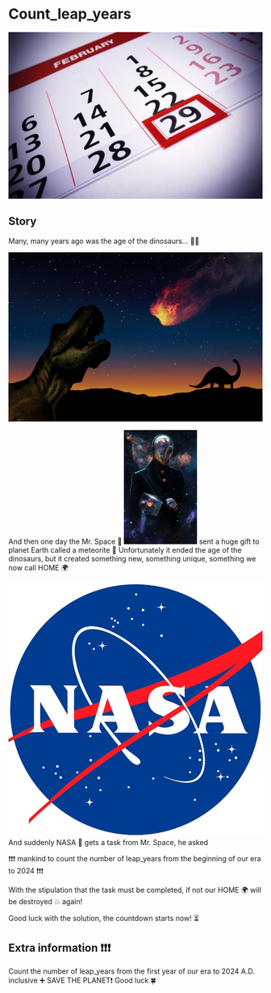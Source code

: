 # Count_leap_years
![LeapYears](https://github.com/SchoolOfCode/bc16-w6-hackathon-make-a-codewars-challenge-yuliiastrizhalko/blob/main/GettyImages-157399650-leap-year-56a9a2f73df78cf772a91e6b.jpg)
## Story

Many, many years ago was the age of the dinosaurs... 🐱‍🐉

![Dinosaurs](https://github.com/SchoolOfCode/bc16-w6-hackathon-make-a-codewars-challenge-yuliiastrizhalko/blob/main/large.jpg)

And then one day the Mr. Space 🌌  ![Mr.Space](https://github.com/SchoolOfCode/bc16-w6-hackathon-make-a-codewars-challenge-yuliiastrizhalko/blob/main/photo_2024-03-15_11-42-06.jpg)
sent a huge gift to planet Earth called a meteorite 🌠 Unfortunately it ended the age of the dinosaurs, but it created something new, something unique, something we now call HOME 🌍

![NASA](https://github.com/SchoolOfCode/bc16-w6-hackathon-make-a-codewars-challenge-yuliiastrizhalko/blob/main/channels4_profile.jpg)
And suddenly NASA 🚀 gets a task from Mr. Space, he asked

❗❗❗ mankind to count the number of leap_years from the beginning of our era to 2024 ❗❗❗

With the stipulation that the task must be completed, if not our HOME 🌍 will be destroyed 💥 again!

Good luck with the solution, the countdown starts now! ⏳

## Extra information ❗❗❗

Count the number of leap_years from the first year of our era to 2024 A.D. inclusive ➕
SAVE THE PLANET❗
Good luck 🍀
